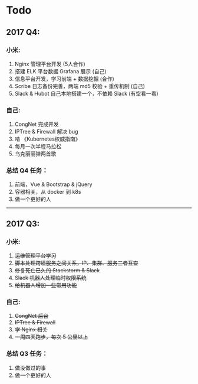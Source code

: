 # Todo

## 2017 Q4:

### 小米:

1. Nginx 管理平台开发 (5人合作)
2. 搭建 ELK 平台数据 Grafana 展示 (自己)
3. 信息平台开发，学习前端 + 数据挖掘 (合作)
4. Scribe 日志备份完善，两端 md5 校验 + 重传机制 (自己)
5. Slack & Hubot 自己本地搭建一个，不依赖 Slack (有空看一看)

### 自己:  

1. CongNet 完成开发  
2. IPTree & Firewall 解决 bug  
3. 啃 《Kubernetes权威指南》  
4. 每月一次半程马拉松  
5. 乌克丽丽弹两首歌  

### 总结 Q4 任务：

1. 前端，Vue & Bootstrap & jQuery   
2. 容器相关，从 docker 到 k8s  
3. 做一个更好的人  

______

## 2017 Q3:

### 小米:

1. ~~运维管理平台学习~~
2. ~~脚本处理跨墙服务之间关系，IP、集群、服务三者互查~~
3. ~~修复死亡已久的 Stackstorm & Slack~~
4. ~~Slack 机器人处理临时权限系统~~
5. ~~给机器人增加一些常用功能~~

### 自己:  

1. ~~CongNet 后台~~  
2. ~~IPTree & Firewall~~  
3. ~~学 Nginx 相关~~  
4. ~~一周四天跑步，每次 5 公里以上~~  

### 总结 Q3 任务：

1. 做没做过的事   
2. 做一个更好的人  

